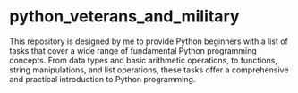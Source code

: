 # python_veterans_and_military
This repository is designed by me to provide Python beginners with a list of tasks that cover a wide range of fundamental Python programming concepts. From data types and basic arithmetic operations, to functions, 
string manipulations, and list operations, these tasks offer a comprehensive and practical introduction to Python programming.




